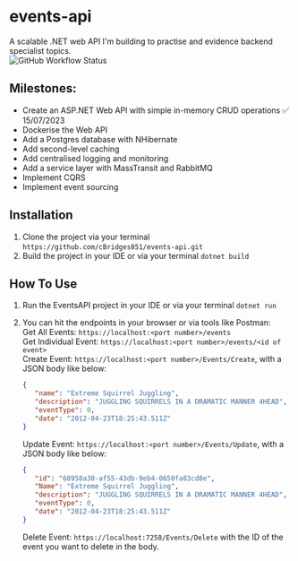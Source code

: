 # events-api
A scalable .NET web API I'm building to practise and evidence backend specialist topics.  
![GitHub Workflow Status](https://github.com/cBridges851/events-api/actions/workflows/dotnet.yml/badge.svg?logo=github)

## Milestones:
- Create an ASP.NET Web API with simple in-memory CRUD operations ✅ 15/07/2023
- Dockerise the Web API
- Add a Postgres database with NHibernate
- Add second-level caching
- Add centralised logging and monitoring
- Add a service layer with MassTransit and RabbitMQ
- Implement CQRS
- Implement event sourcing

## Installation
1) Clone the project via your terminal `https://github.com/cBridges851/events-api.git`
2) Build the project in your IDE or via your terminal `dotnet build`

## How To Use
1) Run the EventsAPI project in your IDE or via your terminal `dotnet run`
2) You can hit the endpoints in your browser or via tools like Postman:   
   Get All Events: `https://localhost:<port number>/events`  
   Get Individual Event: `https://localhost:<port number>/events/<id of event>`  
   Create Event: `https://localhost:<port number>/Events/Create`, with a JSON body like below:
   ```json
   {
      "name": "Extreme Squirrel Juggling",
      "description": "JUGGLING SQUIRRELS IN A DRAMATIC MANNER 4HEAD",
      "eventType": 0,
      "date": "2012-04-23T18:25:43.511Z"
   }
   ```
   
   Update Event: `https://localhost:<port number>/Events/Update`, with a JSON body like below:
   ```json
   {
      "id": "68958a30-af55-43db-9eb4-0650fa83cd8e",
      "Name": "Extreme Squirrel Juggling",
      "description": "JUGGLING SQUIRRELS IN A DRAMATIC MANNER 4HEAD",
      "eventType": 0,
      "date": "2012-04-23T18:25:43.511Z"
   }
   ```

   Delete Event: `https://localhost:7258/Events/Delete` with the ID of the event you want to delete in the body.
